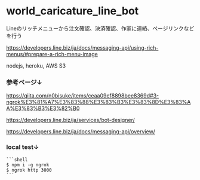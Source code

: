 # world_caricature_line_bot

Lineのリッチメニューから注文確認、決済確認、作家に連絡、ページリンクなどを行う<br>

https://developers.line.biz/ja/docs/messaging-api/using-rich-menus/#prepare-a-rich-menu-image

nodejs, heroku, AWS S3

### 参考ページ↓

https://qiita.com/n0bisuke/items/ceaa09ef8898bee8369d#3-ngrok%E3%81%A7%E3%83%88%E3%83%B3%E3%83%8D%E3%83%AA%E3%83%B3%E3%82%B0

https://developers.line.biz/ja/services/bot-designer/

https://developers.line.biz/ja/docs/messaging-api/overview/



### local test↓

    ```shell
    $ npm i -g ngrok
    $ ngrok http 3000
    ```
    

